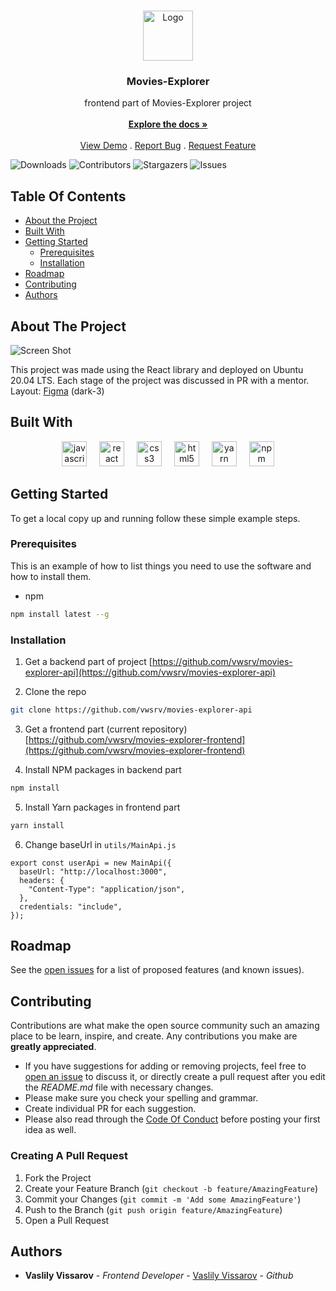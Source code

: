 <br/>
<p align="center">
  <a href="https://github.com/vwsrv/movies-explorer-frontend">
    <img src="https://d1ka0itfguscri.cloudfront.net/AoR1/2024/02/16/08/54/cZnDjLVdd7c/preview.jpg" alt="Logo" width="80" height="80">
  </a>

  <h3 align="center">Movies-Explorer</h3>

  <p align="center">
    frontend part of Movies-Explorer project
    <br/>
    <br/>
    <a href="https://github.com/vwsrv/movies-explorer-frontend"><strong>Explore the docs »</strong></a>
    <br/>
    <br/>
    <a href="https://github.com/vwsrv/movies-explorer-frontend">View Demo</a>
    .
    <a href="https://github.com/vwsrv/movies-explorer-frontend/issues">Report Bug</a>
    .
    <a href="https://github.com/vwsrv/movies-explorer-frontend/issues">Request Feature</a>
  </p>
</p>

![Downloads](https://img.shields.io/github/downloads/vwsrv/movies-explorer-frontend/total) ![Contributors](https://img.shields.io/github/contributors/vwsrv/movies-explorer-frontend?color=dark-green) ![Stargazers](https://img.shields.io/github/stars/vwsrv/movies-explorer-frontend?style=social) ![Issues](https://img.shields.io/github/issues/vwsrv/movies-explorer-frontend) 

## Table Of Contents

* [About the Project](#about-the-project)
* [Built With](#built-with)
* [Getting Started](#getting-started)
  * [Prerequisites](#prerequisites)
  * [Installation](#installation)
* [Roadmap](#roadmap)
* [Contributing](#contributing)
* [Authors](#authors)

## About The Project

![Screen Shot](https://d1ka0itfguscri.cloudfront.net/AoR1/2024/02/16/08/12/cZnDjlVddGr/preview.jpg)

This project was made using the React library and deployed on Ubuntu 20.04 LTS.
Each stage of the project was discussed in PR with a mentor.
Layout: [Figma](https://www.figma.com/file/6FMWkB94wE7KTkcCgUXtnC/%D0%94%D0%B8%D0%BF%D0%BB%D0%BE%D0%BC%D0%BD%D1%8B%D0%B9-%D0%BF%D1%80%D0%BE%D0%B5%D0%BA%D1%82?type=design&node-id=1-8436&mode=design&t=YahwWoyiMz3D4abR-0) (dark-3)

## Built With

<div align="center">
  <img src="https://cdn.jsdelivr.net/gh/devicons/devicon/icons/javascript/javascript-original.svg" height="40" alt="javascript logo"  />
  <img width="12" />
  <img src="https://cdn.jsdelivr.net/gh/devicons/devicon/icons/react/react-original.svg" height="40" alt="react logo"  />
  <img width="12" />
  <img src="https://skillicons.dev/icons?i=css" height="40" alt="css3 logo"  />
  <img width="12" />
  <img src="https://skillicons.dev/icons?i=html" height="40" alt="html5 logo"  />
  <img width="12" />
  <img src="https://cdn.simpleicons.org/yarn/2C8EBB" height="40" alt="yarn logo"  />
  <img width="12" />
  <img src="https://cdn.simpleicons.org/npm/CB3837" height="40" alt="npm logo"  />
</div>

## Getting Started

To get a local copy up and running follow these simple example steps.

### Prerequisites

This is an example of how to list things you need to use the software and how to install them.

* npm

```sh
npm install latest --g
```

### Installation

1. Get a backend part of project [https://github.com/vwsrv/movies-explorer-api](https://github.com/vwsrv/movies-explorer-api)

2. Clone the repo

```sh
git clone https://github.com/vwsrv/movies-explorer-api
```

3. Get a frontend part (current repository) [https://github.com/vwsrv/movies-explorer-frontend](https://github.com/vwsrv/movies-explorer-frontend)

4. Install NPM packages in backend part

```sh
npm install
```

5. Install Yarn packages in frontend part

```sh
yarn install
```

6. Change baseUrl in `utils/MainApi.js`

```JS
export const userApi = new MainApi({
  baseUrl: "http://localhost:3000",
  headers: {
    "Content-Type": "application/json",
  },
  credentials: "include",
});
```

## Roadmap

See the [open issues](https://github.com/vwsrv/movies-explorer-frontend/issues) for a list of proposed features (and known issues).

## Contributing

Contributions are what make the open source community such an amazing place to be learn, inspire, and create. Any contributions you make are **greatly appreciated**.
* If you have suggestions for adding or removing projects, feel free to [open an issue](https://github.com/vwsrv/movies-explorer-frontend/issues/new) to discuss it, or directly create a pull request after you edit the *README.md* file with necessary changes.
* Please make sure you check your spelling and grammar.
* Create individual PR for each suggestion.
* Please also read through the [Code Of Conduct](https://github.com/vwsrv/movies-explorer-frontend/blob/main/CODE_OF_CONDUCT.md) before posting your first idea as well.

### Creating A Pull Request

1. Fork the Project
2. Create your Feature Branch (`git checkout -b feature/AmazingFeature`)
3. Commit your Changes (`git commit -m 'Add some AmazingFeature'`)
4. Push to the Branch (`git push origin feature/AmazingFeature`)
5. Open a Pull Request

## Authors

* **Vaslily Vissarov** - *Frontend Developer* - [Vaslily Vissarov](https://github.com/vwsrv) - *Github*
